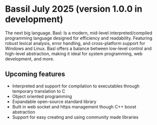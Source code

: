 # Bassil July 2025 (version 1.0.0 in development) 

The next big language. Basl: Is a modern, mid-level interpreted/compiled programming language designed for efficiency and readability. Featuring robust lexical analysis, error handling, and cross-platform support for Windows and Linux. Basl offers a balance between low-level control and high-level abstraction, making it ideal for system programming, web development, and more.

## Upcoming features

- Interpreted and support for compilation to executables through temporary translation to C
- Object oriented programming
- Expandable open-source standard library
- Built in web socket and https management though C++ boost abstraction
- Support for easy creating and using community made libraries